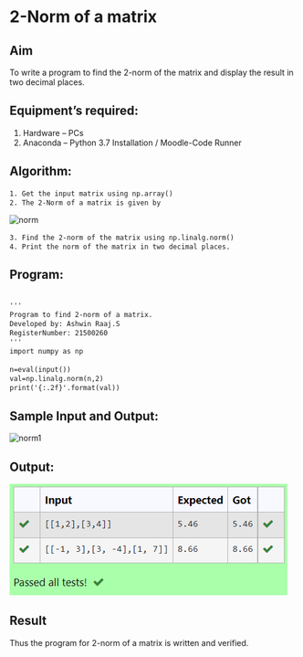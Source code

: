 # 2-Norm of a matrix
## Aim
To write a program to find the 2-norm of the matrix and display the result in two decimal places.
## Equipment’s required:
1.	Hardware – PCs
2.	Anaconda – Python 3.7 Installation / Moodle-Code Runner
## Algorithm:
	1. Get the input matrix using np.array()
	2. The 2-Norm of a matrix is given by 
![norm](./normeqn1.jpg)
    
    3. Find the 2-norm of the matrix using np.linalg.norm()
	4. Print the norm of the matrix in two decimal places.
## Program:
```

'''
Program to find 2-norm of a matrix.
Developed by: Ashwin Raaj.S
RegisterNumber: 21500260
'''
import numpy as np

n=eval(input())
val=np.linalg.norm(n,2)
print('{:.2f}'.format(val))

```
## Sample Input and Output:
![norm1](./input.jpg)

## Output:

![output](w.png)

## Result
Thus the program for 2-norm of a matrix is written and verified.
